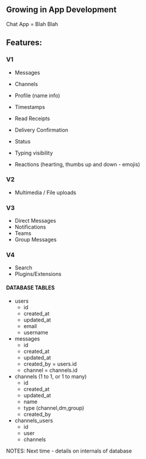 ## Growing in App Development

Chat App = Blah Blah

## Features:

### V1

- Messages
- Channels
- Profile (name info)
- Timestamps

- Read Receipts
- Delivery Confirmation
- Status
- Typing visibility
- Reactions (hearting, thumbs up and down - emojis)

### V2

- Multimedia / File uploads

### V3

- Direct Messages
- Notifications
- Teams
- Group Messages

### V4

- Search
- Plugins/Extensions

#### DATABASE TABLES

- users
  - id
  - created_at
  - updated_at
  - email
  - username
- messages
  - id
  - created_at
  - updated_at
  - created_by = users.id
  - channel = channels.id
- channels (1 to 1, or 1 to many)
  - id
  - created_at
  - updated_at
  - name
  - type (channel,dm,group)
  - created_by
- channels_users
  - id
  - user
  - channels

NOTES: Next time - details on internals of database
